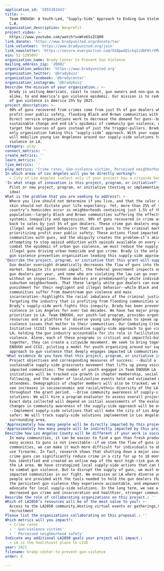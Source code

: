 ```yaml
---
application_id: '5855383443'
title: >-
  Team ENOUGH: A Youth-Led, ‘Supply-Side’ Approach to Ending Gun Violence in
  L.A.
organization_description: Nonprofit
project_video: >-
  https://www.youtube.com/watch?v=Wte6SsZCQ00
link_donate: 'https://www.bradyunited.org/donate/tax'
link_volunteer: 'https://www.bradyunited.org/join'
link_newsletter: 'https://secure.everyaction.com/XS0pwdQ1ckq1cUDF9lrYMw2'
ein: 52-1285097
organization_name: Brady Center to Prevent Gun Violence
mailing_address_zip: '20002'
organization_website: 'https://www.bradyunited.org'
organization_twitter: '@bradybuzz'
organization_facebook: '@bradycenter'
organization_instagram: '@bradybuzz'
Describe the mission of your organization.: >-
  Brady is uniting Americans, coast to coast, gun owners and non-gun owners
  alike, to end America’s gun violence epidemic. Our mission is to reduce rates
  of gun violence in America 25% by 2025.
project_description: >-
  90% of guns recovered from crimes come from just 5% of gun dealers who put
  profit over public safety, flooding Black and Brown communities with guns.
  Direct service organizations work to decrease the demand for guns--but to make
  sustainable change and end LA’s epidemic of community gun violence, we must
  target the sources of guns instead of just the trigger-pullers. Brady is the
  only organization taking this ‘supply-side’ approach. With your support, we
  will mobilize young Los Angelenos around our supply-side solutions to gun
  violence in LA.
category: play
connect_metrics: ''
create_metrics: ''
learn_metrics: ''
live_metrics: ''
play_metrics: 'Crime rates, Gun-violence victims, Perceived neighborhood safety'
In which areas of Los Angeles will you be directly working?:
  - City of Los Angeles (select only if your project has a citywide benefit)
'In what stage of innovation is this project, program, or initiative?': >-
  Pilot or new project, program, or initiative (testing or implementing a new
  idea)
What is the problem that you are seeking to address?: >-
  Where you live should not determine if you live, and that the color of your
  skin should not dictate your life expectancy. Yet, more than 25% of the
  country’s homicides occur in neighborhoods containing just 1.5% of the
  population--largely Black and Brown communities suffering the effects of
  systemic inequality and oppression. 90% of guns recovered in crime are traced
  back to sales by just 5% of gun dealers. These crime gun dealers engage in
  illegal and negligent behaviors that divert guns to the criminal market,
  prioritizing profit over public safety. These actions flood impacted
  communities with guns, and the ubiquity creates the problem—it’s akin to
  attempting to stop opioid addiction with opioids available on every corner. To
  combat the epidemic of urban gun violence, we must reduce the supply of
  illegal guns driving urban homicide and gun crime. Brady is the only national
  gun violence prevention organization leading this supply-side approach.
'Describe the project, program, or initiative that this grant will support to address the problem identified.': >-
  Gun dealer oversight dramatically decreases the flow of guns into the criminal
  market. Despite its proven impact, the federal government inspects only 7% of
  gun dealers per year, and some who are violating the law can go over a decade
  without an inspection. These dealers are predominantly white individuals from
  suburban neighborhoods. That these largely white gun dealers can evade
  punishment for their negligent and illegal behavior--while Black and Brown
  communities suffer from downstream gun violence and mass
  incarceration--highlights the racial imbalance of the criminal justice system.
  Targeting the industry that is profiting from flooding communities with guns,
  Brady’s supply-side work fights this inequity. Brady has been preventing gun
  violence in Los Angeles for over two decades. We have two major programmatic
  priorities in LA. Team ENOUGH, our youth-led program, provides organizing
  resources and a platform for diverse young Los Angelenos to speak up on gun
  violence issues that matter to their communities. Our Combating Crime Guns
  Initiative (CCGI) takes an innovative supply-side approach to gun violence in
  LA, holding the gun industry accountable for its role in facilitating gun
  violence. Alone, each of these programs is critical and impactful—but
  together, they can create a citywide movement. We seek to bring together Team
  ENOUGH and CCGI, piloting a model for youth organizing around our supply-side
  approach to gun violence that deeply engages impacted LA communities.
'What evidence do you have that this project, program, or initiative is or will be successful, and how will you define and measure success?': >-
  Project objectives and corresponding measures of success: --Build a
  sustainable supply-side grassroots movement that lifts up young voices from
  impacted communities: The number of youth engaged in Team ENOUGH LA
  initiatives will be tracked via growth in chapter membership, social media
  following, and the number of local/online events held and estimated number of
  attendees. Demographics of chapter members will also be tracked; we hope to
  see increases in socioeconomic and racial/ethnic diversity of the LA chapter
  throughout the grant period. --Drive community awareness of supply-side
  solutions: We will hire a program evaluator to assess overall project impact.
  Exact data collected will depend on initial assessments of the evaluator, but
  changes in community awareness of the supply-side approach will be evaluated.
  --Implement supply-side solutions that will make the city of Los Angeles
  safer: We will track supply-side solutions implemented in Los Angeles and the
  surrounding area.
'Approximately how many people will be directly impacted by this project, program, or initiative?': '1770'
'Approximately how many people will be indirectly impacted by this project, program, or initiative?': '3967000'
Describe how Los Angeles County will be different if your work is successful.: >-
  In many communities, it can be easier to find a gun than fresh produce. But
  easy access to guns is not inevitable--if we stem the flow of guns into
  communities, we can make it much more difficult for individuals to obtain and
  use firearms. In fact, research shows that shutting down a major source of
  crime guns can significantly reduce crime in a city for up to 18 months. Brady
  has identified and created an online map of the most high-risk gun dealers in
  the LA area. We have strategized local supply-side actions that can be taken
  to combat gun violence. But to disrupt the supply of guns, we must engage
  impacted communities in our fight. We envision an LA where diverse young
  people are provided with the tools needed to hold the gun dealers that feed
  the persistent gun violence they experience accountable, and empowered to
  advocate for local supply-side solutions. In the long term, we see a city with
  decreased gun crime and incarceration and healthier, stronger communities.
Describe the role of collaborating organizations on this project.: ''
Which of LA2050’s resources will be of the most value to you?: >-
  Access to the LA2050 community,Hosting virtual events or gatherings,Volunteer
  recruitment
Please list the organizations collaborating on this proposal.: ''
Which metrics will you impact?:
  - Crime rates
  - ' Gun-violence victims'
  - ' Perceived neighborhood safety'
Indicate any additional LA2050 goals your project will impact.:
  - LA is the healthiest place to LIVE
year: 2021
filename: brady-center-to-prevent-gun-violence
order: 4

---
```

